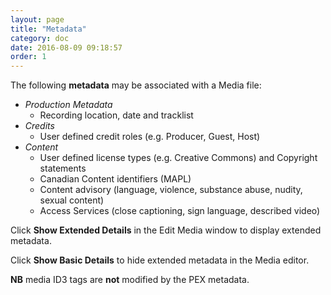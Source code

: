 ```yaml
---
layout: page
title: "Metadata"
category: doc
date: 2016-08-09 09:18:57
order: 1
---
```


The following __metadata__ may be associated with a Media file:

 - _Production Metadata_
    - Recording location, date and tracklist
 - _Credits_
    - User defined credit roles (e.g. Producer, Guest, Host)
 - _Content_
    - User defined license types (e.g. Creative Commons) and Copyright statements
    - Canadian Content identifiers (MAPL)
    - Content advisory (language, violence, substance abuse, nudity, sexual content)
    - Access Services (close captioning, sign language, described video)

Click __Show Extended Details__ in the Edit Media window to display extended metadata. 

Click __Show Basic Details__ to hide extended metadata in the Media editor. 

**NB** media ID3 tags are __not__ modified by the PEX metadata.
